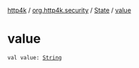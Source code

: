 [http4k](../../index.md) / [org.http4k.security](../index.md) / [State](index.md) / [value](./value.md)

# value

`val value: `[`String`](https://kotlinlang.org/api/latest/jvm/stdlib/kotlin/-string/index.html)